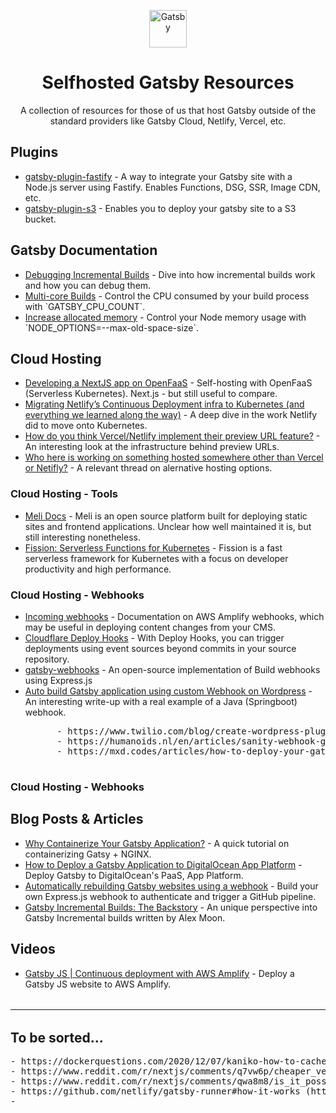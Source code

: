 <p align="center">
  <a href="https://www.gatsbyjs.com">
    <img alt="Gatsby" src="https://www.gatsbyjs.com/Gatsby-Monogram.svg" width="60" />
  </a>
</p>
<h1 align="center">
  Selfhosted Gatsby Resources
</h1>
<p align="center">A collection of resources for those of us that host Gatsby outside of the standard providers like Gatsby Cloud, Netlify, Vercel, etc.</p>

<h2>Plugins</h2>
<ul>
    <li><a href="https://github.com/gatsby-uc/plugins/tree/main/packages/gatsby-plugin-fastify">gatsby-plugin-fastify</a> - A way to integrate your Gatsby site with a Node.js server using Fastify. Enables Functions, DSG, SSR, Image CDN, etc.</li>
    <li><a href="https://github.com/jariz/gatsby-plugin-s3">gatsby-plugin-s3</a> - Enables you to deploy your gatsby site to a S3 bucket.</li>
</ul>

<h2>Gatsby Documentation</h2>
<ul>
    <li><a href="https://www.gatsbyjs.com/docs/debugging-incremental-builds/">Debugging Incremental Builds</a> - Dive into how incremental builds work and how you can debug them.</li>
    <li><a href="https://www.gatsbyjs.com/docs/multi-core-builds/">Multi-core Builds</a> - Control the CPU consumed by your build process with `GATSBY_CPU_COUNT`.</li>
    <li><a href="https://www.gatsbyjs.com/docs/how-to/performance/resolving-out-of-memory-issues/#increase-allocated-memory-andor-upgrade-your-hardware">Increase allocated memory</a> - Control your Node memory usage with `NODE_OPTIONS=--max-old-space-size`.</li>
</ul>

<h2>Cloud Hosting</h2>
<ul>
    <li><a href="https://dev.to/mikeyglitz/developing-a-nextjs-app-on-openfaas-oof">Developing a NextJS app on OpenFaaS</a> - Self-hosting with OpenFaaS (Serverless Kubernetes). Next.js - but still useful to compare.</li>
    <li><a href="https://medium.com/netlify/migrating-netlifys-continuous-deployment-infra-to-kubernetes-and-everything-we-learned-along-the-1e5989254269">Migrating Netlify’s Continuous Deployment infra to Kubernetes (and everything we learned along the way)</a> - A deep dive in the work Netlify did to move onto Kubernetes.</li>
    <li><a href="https://www.reddit.com/r/devops/comments/u7vzzl/how_do_you_think_vercelnetlify_implement_their/">How do you think Vercel/Netlify implement their preview URL feature?</a> - An interesting look at the infrastructure behind preview URLs.</li>
    <li><a href="https://www.reddit.com/r/nextjs/comments/s4xeg5/who_here_is_working_on_something_hosted_somewhere/">Who here is working on something hosted somewhere other than Vercel or Netifly?</a> - A relevant thread on alernative hosting options.</li>    
</ul>

<h3>Cloud Hosting - Tools</h3>
<ul>
    <li><a href="https://docs.meli.sh/">Meli Docs</a> - Meli is an open source platform built for deploying static sites and frontend applications. Unclear how well maintained it is, but still interesting nonetheless.</li>
    <li><a href="https://github.com/fission/fission">Fission: Serverless Functions for Kubernetes</a> - Fission is a fast serverless framework for Kubernetes with a focus on developer productivity and high performance.</li>
</ul>

<h3>Cloud Hosting - Webhooks</h3>
<ul>
    <li><a href="https://docs.aws.amazon.com/amplify/latest/userguide/webhooks.html">Incoming webhooks</a> - Documentation on AWS Amplify webhooks, which may be useful in deploying content changes from your CMS.</li>
    <li><a href="https://developers.cloudflare.com/pages/platform/deploy-hooks/">Cloudflare Deploy Hooks</a> - With Deploy Hooks, you can trigger deployments using event sources beyond commits in your source repository.</li>
    <li><a href="https://github.com/DymytriiLynx/gatsby-webhooks">gatsby-webhooks</a> - An open-source implementation of Build webhooks using Express.js</li>
    <li><a href="https://medium.com/technogise/auto-build-gatsby-application-using-custom-webhook-on-wordpress-c3c5f70ca005#3c90">Auto build Gatsby application using custom Webhook on Wordpress</a> - An interesting write-up with a real example of a Java (Springboot) webhook.</li>
    <pre>
      - https://www.twilio.com/blog/create-wordpress-plugin-rebuild-gatsby-app-aws-github-actions
      - https://humanoids.nl/en/articles/sanity-webhook-github/
      - https://mxd.codes/articles/how-to-deploy-your-gatsby-site-on-your-own-server
  </pre>
</ul>

<h3>Cloud Hosting - Webhooks</h3>
<ul>
</ul>

<h2>Blog Posts & Articles</h2>
<ul>
    <li><a href="https://valenciandigital.com/insights/why-containerize-your-gatsby-application">Why Containerize Your Gatsby Application?</a> - A quick tutorial on containerizing Gatsy + NGINX.</li>
    <li><a href="https://www.digitalocean.com/community/tutorials/how-to-deploy-a-gatsby-application-to-digitalocean-app-platform">How to Deploy a Gatsby Application to DigitalOcean App Platform</a> - Deploy Gatsby to DigitalOcean's PaaS, App Platform.</li>
    <li><a href="https://humanoids.nl/en/articles/sanity-webhook-github/">Automatically rebuilding Gatsby websites using a webhook</a> - Build your own Express.js webhook to authenticate and trigger a GitHub pipeline.</li>
    <li><a href="https://moonmeister.net/blog/gatsby-incremental-builds-the-backstory/">Gatsby Incremental Builds: The Backstory</a> - An unique perspective into Gatsby Incremental builds written by Alex Moon.</li>
</ul>

<h2>Videos</h2>
<ul>
    <li><a href="https://www.youtube.com/watch?v=khydpJc3iFE">Gatsby JS | Continuous deployment with AWS Amplify</a> - Deploy a Gatsby JS website to AWS Amplify.</li>
</ul>

<hr style="margin: 32px 0;"/>

<h2>To be sorted...</h2>
<pre>
- https://dockerquestions.com/2020/12/07/kaniko-how-to-cache-folders-from-gatsby-build-in-kubernetes-using-tekton/
- https://www.reddit.com/r/nextjs/comments/q7vw6p/cheaper_vercel_alternatives_specifically_to/
- https://www.reddit.com/r/nextjs/comments/qwa8m8/is_it_possible_to_deploy_a_nextjs_app_with_ssr/
- https://github.com/netlify/gatsby-runner#how-it-works (https://www.netlify.com/blog/cut-build-times-with-gatsby-runner/)
- 
</pre>
